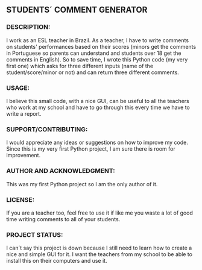 ## STUDENTS´ COMMENT GENERATOR

### DESCRIPTION:
I work as an ESL teacher in Brazil. As a teacher, I have to write comments on students' performances based on their scores (minors get the comments in Portuguese so parents can understand and students over 18 get the comments in English). So to save time, I wrote this Python code (my very first one) which asks for three different inputs (name of the student/score/minor or not) and can return three different comments.

### USAGE:
I believe this small code, with a nice GUI, can be useful to all the teachers who work at my school and have to go through this every time we have to write a report. 

### SUPPORT/CONTRIBUTING:
I would appreciate any ideas or suggestions on how to improve my code. Since this is my very first Python project, I am sure there is room for improvement. 

### AUTHOR AND ACKNOWLEDGMENT:
This was my first Python project so I am the only author of it.

### LICENSE:
If you are a teacher too, feel free to use it if like me you waste a lot of good time writing comments to all of your students. 

### PROJECT STATUS:
I can´t say this project is down because I still need to learn how to create a nice and simple GUI for it. I want the teachers from my school to be able to install this on their computers and use it. 
